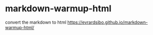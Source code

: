 # markdown-warmup-html
convert the markdown to html
https://evrardsibo.github.io/markdown-warmup-html/
